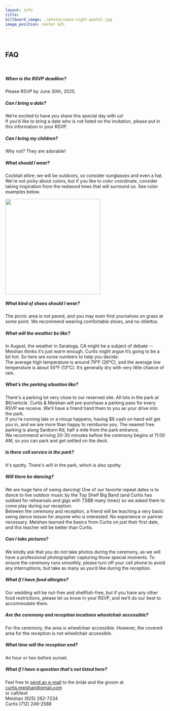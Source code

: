 ```yaml
---
layout: info
title: 
billboard_image: ./photos/wave-right-pastel.jpg
image_position: center 62%
---
```

<br>

## FAQ  
<br>

##### When is the RSVP deadline?
Please RSVP by June 30th, 2025.
<!-- TODO update -->

##### Can I bring a date?
We’re excited to have you share this special day with us!  
If you’d like to bring a date who is not listed on the invitation, please put
in this information in your RSVP.

##### Can I bring my children?
Why not? They are adorable!
<!-- TODO update -->

##### What should I wear?
Cocktail attire; we will be outdoors, so consider sunglasses and even a hat.
We're not picky about colors, but if you like to color coordinate, consider
taking inspiration from the redwood trees that will surround us. See color
examples below.  
<!-- <img src="{{ site.baseurl }}/assets/img/color-palette.png" style="width:600px;"/>  -->
<img src="{{ site.baseurl }}/assets/img/color-palette-2.jpeg" style="width:300px;"/> 


##### What kind of shoes should I wear?
The picnic area is not paved, and you may even find yourselves on grass at some
point. We recommend wearing comfortable shoes, and no stilettos.

##### What will the weather be like?
In August, the weather in Saratoga, CA might be a subject of debate -- Meishan
thinks it’s just warm enough, Curtis might argue it’s going to be a bit hot. So
here are some numbers to help you decide:  
The average high temperature is around 79°F (26°C), and the average low
temperature is about 55°F (13°C). It’s generally dry with very little chance of
rain. 
<!-- TODO update this in mid-July -->

##### What’s the parking situation like?
There's a parking lot very close to our reserved site. All lots in the park at
$6/vehicle. Curtis & Meishan will pre-purchase a parking pass for every RSVP we
receive. We'll have a friend hand them to you as your drive into the park.  
If you're running late or a mixup happens, having $6 cash on hand will get you
in, and we are more than happy to reimburse you. The nearest free parking is
along Sanborn Rd, half a mile from the park entrance.  
We recommend arriving 20-30 minutes before the ceremony begins at 11:00 AM, so
you can park and get settled on the deck.  

##### Is there cell service in the park?
It's spotty. There's wifi in the park, which is also spotty.

##### Will there be dancing?
We are huge fans of swing dancing! One of our favorite repeat dates is to dance
to live outdoor music by the Top Shelf Big Band (and Curtis has subbed for
rehearsals and gigs with TSBB many times) so we asked them to come play during
our reception.  
Between the ceremony and reception, a friend will be teaching a very basic
swing dance lesson for anyone who is interested. No experience or partner
necessary. Meishan learned the basics from Curtis on just their first date, and
this teacher will be better than Curtis.  

##### Can I take pictures?
We kindly ask that you do not take photos during the ceremony, as we will have
a professional photographer capturing those special moments. To ensure the
ceremony runs smoothly, please turn off your cell phone to avoid any
interruptions, but take as many as you’d like during the reception.

##### What if I have food allergies?
Our wedding will be nut-free and shellfish-free, but if you have any other food
restrictions, please let us know in your RSVP, and we’ll do our best to
accommodate them.

##### Are the ceremony and reception locations wheelchair accessible?
For the ceremony, the area is wheelchair accessible. However, the covered area
for the reception is not wheelchair accessible.

##### What time will the reception end?
An hour or two before sunset.
<!-- TODO make a more specific decision. when will the band leave? -->

##### What if I have a question that’s not listed here?
Feel free to <a href="mailto:curtis.meishan@gmail.com">send an e-mail</a> to the bride and the groom at  
<a href="mailto: curtis.meishan@gmail.com">curtis.meishan@gmail.com</a>  
or call/text  
Meishan (925) 262-7234  
Curtis (712) 249-2588  
